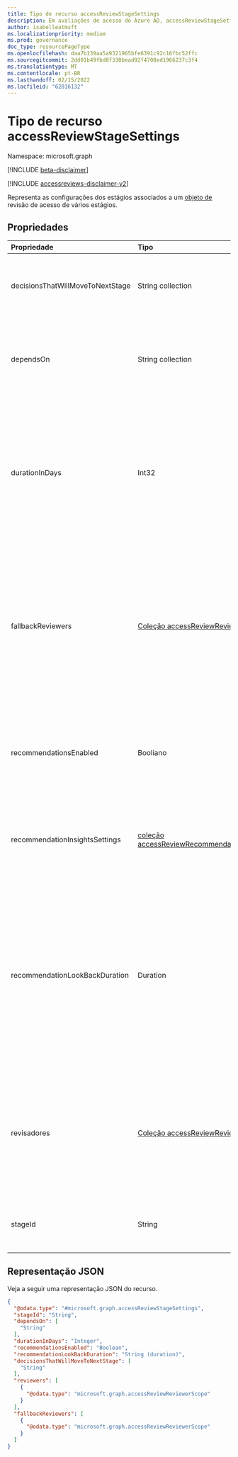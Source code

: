 ```yaml
---
title: Tipo de recurso accessReviewStageSettings
description: Em avaliações de acesso do Azure AD, accessReviewStageSettings representa as configurações dos estágios associados a uma revisão de acesso em vários estágios.
author: isabelleatmsft
ms.localizationpriority: medium
ms.prod: governance
doc_type: resourcePageType
ms.openlocfilehash: daa7b139aa5a9321965bfe6391c92c16fbc52ffc
ms.sourcegitcommit: 2dd01b49fbd8f330bead92f4708ed1966237c3f4
ms.translationtype: MT
ms.contentlocale: pt-BR
ms.lasthandoff: 02/15/2022
ms.locfileid: "62816132"
---
```

# <a name="accessreviewstagesettings-resource-type"></a>Tipo de recurso accessReviewStageSettings

Namespace: microsoft.graph

[!INCLUDE [beta-disclaimer](../../includes/beta-disclaimer.md)]

[!INCLUDE [accessreviews-disclaimer-v2](../../includes/accessreviews-disclaimer-v2.md)]

Representa as configurações dos estágios associados a um [objeto de](accessreviewscheduledefinition.md) revisão de acesso de vários estágios. 

## <a name="properties"></a>Propriedades
|Propriedade|Tipo|Descrição|
|:---|:---|:---|
|decisionsThatWillMoveToNextStage|String collection|Indique quais decisões irão para o próximo estágio. Pode ser um sub-conjunto de `Approve`, `Deny`ou `Recommendation``NotReviewed`. Se não for fornecido, todas as decisões passarão para o próximo estágio. Opcional. |
|dependsOn|String collection| Define a ordem sequencial ou paralela dos estágios e depende do **stageId**. No momento, há suporte apenas para estágios sequenciais. Por exemplo, se **stageId** for `2`, **então dependsOn** deve ser `1`. Se **stageId** for `1`, não especifique **dependsOn**. Obrigatório se **stageId** não for `1`. |
|durationInDays|Int32|A duração do estágio. Obrigatório.  <br/><br/>**OBSERVAÇÃO:** O valor acumulado dessa propriedade em todos os estágios <br/> 1. Substituirá a [configuração instanceDurationInDays](accessReviewScheduleSettings.md) no [objeto accessReviewScheduleDefinition](accessReviewScheduleDefinition.md) . <br/>2. Não é possível exceder o comprimento de uma recorrência. Ou seja, se a revisão se recorrência semanal, a duração **cumulativaInDays** não poderá exceder 7. |
|fallbackReviewers|[Coleção accessReviewReviewerScope](../resources/accessreviewreviewerscope.md)|Se fornecido, os revisadores de fallback serão solicitados a concluir uma revisão se os revistores primários não existirem. Por exemplo, se os gerentes forem  selecionados como revistores e uma entidade em revisão não tiver um gerente no Azure AD, os revisadores de fallback serão solicitados a revisar essa entidade. <br/><br/>**OBSERVAÇÃO:** O valor dessa propriedade substituirá a configuração correspondente no [objeto accessReviewScheduleDefinition](accessReviewScheduleDefinition.md) .|
|recommendationsEnabled|Booliano|Indica se a exibição de recomendações para revisadores está habilitada. Obrigatório. <br/><br/>**OBSERVAÇÃO:** O valor dessa propriedade substituirá a configuração [correspondente no](accessReviewScheduleSettings.md) [objeto accessReviewScheduleDefinition](accessreviewscheduledefinition.md) .|
| recommendationInsightsSettings | [coleção accessReviewRecommendationInsightSetting](accessReviewRecommendationInsightSetting.md) | Determina quais recomendações mostrar aos revisadores. <br/><br/>**OBSERVAÇÃO:** O valor dessa propriedade substituirá a configuração [correspondente no](accessReviewScheduleSettings.md) [objeto accessReviewScheduleDefinition](accessreviewscheduledefinition.md) .|
| recommendationLookBackDuration | Duration| Campo opcional. Indica o período de inatividade (em relação à data de início da instância de revisão) de onde as recomendações serão configuradas. A recomendação será para se `deny` o usuário estiver inativo durante a duração de retorno. Para análises de grupos e funções do Azure AD, qualquer duração é aceita. Para análises de aplicativos, 30 dias é a duração máxima. Se não for especificado, a duração será de 30 dias. <br/><br/>**OBSERVAÇÃO:** O valor dessa propriedade substituirá a configuração [correspondente no](accessReviewScheduleSettings.md) [objeto accessReviewScheduleDefinition](accessreviewscheduledefinition.md) . |
|revisadores|[Coleção accessReviewReviewerScope](../resources/accessreviewreviewerscope.md)|Define quem são os revisadores. Se nenhum for especificado, a revisão será uma autoavaliação (os usuários revisam seu próprio acesso).  Para ver exemplos de opções para atribuir revisadores, consulte [Assign reviewers to your access review definition using the Microsoft Graph API](/graph/accessreviews-reviewers-concept). <br/><br/>**OBSERVAÇÃO:** O valor dessa propriedade substituirá a configuração correspondente no [accessReviewScheduleDefinition](accessReviewScheduleDefinition.md). |
|stageId|String|Identificador exclusivo do **accessReviewStageSettings**. O **stageId** será usado na **propriedade dependsOn** para indicar a relação de estágio. Obrigatório. |

## <a name="json-representation"></a>Representação JSON
Veja a seguir uma representação JSON do recurso.
<!-- {
  "blockType": "resource",
  "@odata.type": "microsoft.graph.accessReviewStageSettings"
}
-->
``` json
{
  "@odata.type": "#microsoft.graph.accessReviewStageSettings",
  "stageId": "String",
  "dependsOn": [
    "String"
  ],
  "durationInDays": "Integer",
  "recommendationsEnabled": "Boolean",
  "recommendationLookBackDuration": "String (duration)",
  "decisionsThatWillMoveToNextStage": [
    "String"
  ],
  "reviewers": [
    {
      "@odata.type": "microsoft.graph.accessReviewReviewerScope"
    }
  ],
  "fallbackReviewers": [
    {
      "@odata.type": "microsoft.graph.accessReviewReviewerScope"
    }
  ]
}
```

